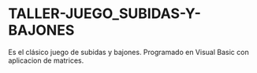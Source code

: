 # TALLER-JUEGO_SUBIDAS-Y-BAJONES
Es el clásico juego de subidas y bajones. Programado en Visual Basic con aplicacion de matrices.
